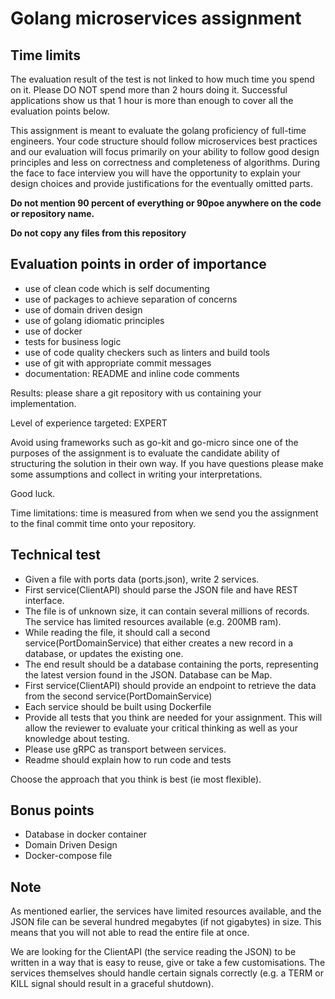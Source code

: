 # Golang microservices assignment

## Time limits

The evaluation result of the test is not linked to how much time you spend on it.
Please DO NOT spend more than 2 hours doing it.
Successful applications show us that 1 hour is more than enough to cover all the evaluation points below.

This assignment is meant to evaluate the golang proficiency of full-time engineers.
Your code structure should follow microservices best practices and our evaluation will focus primarily on your ability to follow good design principles and less on correctness and completeness of algorithms. During the face to face interview you will have the opportunity to explain your design choices and provide justifications for the eventually omitted parts.

**Do not mention 90 percent of everything or 90poe anywhere on the code or repository name.**

**Do not copy any files from this repository**

## Evaluation points in order of importance

- use of clean code which is self documenting
- use of packages to achieve separation of concerns
- use of domain driven design
- use of golang idiomatic principles
- use of docker
- tests for business logic
- use of code quality checkers such as linters and build tools
- use of git with appropriate commit messages
- documentation: README and inline code comments

Results: please share a git repository with us containing your implementation.

Level of experience targeted: EXPERT

Avoid using frameworks such as go-kit and go-micro since one of the purposes of the assignment is to evaluate the candidate ability of structuring the solution in their own way.
If you have questions please make some assumptions and collect in writing your interpretations.

Good luck.

Time limitations: time is measured from when we send you the assignment to the final commit time onto your repository.

## Technical test

- Given a file with ports data (ports.json), write 2 services.
- First service(ClientAPI) should parse the JSON file and have REST interface.
- The file is of unknown size, it can contain several millions of records.
The service has limited resources available (e.g. 200MB ram).
- While reading the file, it should call a second service(PortDomainService) that either creates a new record in a database, or updates the existing one.
- The end result should be a database containing the ports, representing the latest version found in the JSON. Database can be Map.
- First service(ClientAPI) should provide an endpoint to retrieve the data from the second service(PortDomainService)
- Each service should be built using Dockerfile
- Provide all tests that you think are needed for your assignment. This will allow the reviewer to evaluate your critical thinking as well as your knowledge about testing.
- Please use gRPC as transport between services.
- Readme should explain how to run code and tests

Choose the approach that you think is best (ie most flexible).

## Bonus points

- Database in docker container
- Domain Driven Design
- Docker-compose file

## Note

As mentioned earlier, the services have limited resources available, and the JSON file can be several hundred megabytes (if not gigabytes) in size.
This means that you will not able to read the entire file at once.

We are looking for the ClientAPI (the service reading the JSON) to be written in a way that is easy to reuse, give or take a few customisations.
The services themselves should handle certain signals correctly (e.g. a TERM or KILL signal should result in a graceful shutdown).
